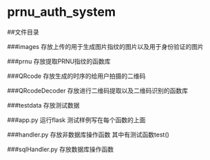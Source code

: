 # prnu_auth_system

##文件目录

###images
存放上传的用于生成图片指纹的图片以及用于身份验证的图片

###prnu
存放提取PRNU指纹的函数库

###QRcode
存放生成的时序的给用户拍摄的二维码

###QRcodeDecoder
存放进行二维码提取以及二维码识别的函数库

###testdata
存放测试数据

###app.py
运行flask
测试样例写在每个函数的上面

###handler.py
存放非数据库操作函数
其中有测试函数test()

###sqlHandler.py
存放数据库操作函数



